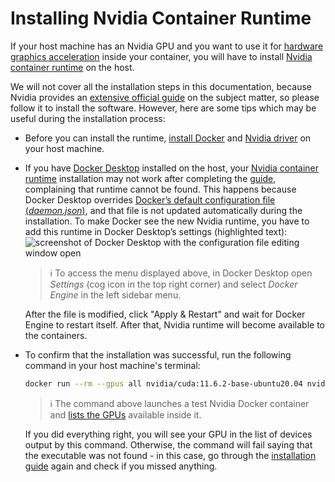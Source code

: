 # Installing Nvidia Container Runtime

If your host machine has an Nvidia GPU and you want to use it for [hardware graphics acceleration][docs_advanced_usage] inside your container, you will have to install [Nvidia container runtime][nvidia_container_runtime_github] on the host.

We will not cover all the installation steps in this documentation, because Nvidia provides an [extensive official guide][nvidia_container_runtime_installation] on the subject matter, so please follow it to install the software. However, here are some tips which may be useful during the installation process:

- Before you can install the runtime, [install Docker][docs_installing_docker] and [Nvidia driver][nvidia_driver] on your host machine.


- If you have [Docker Desktop][docker_desktop] installed on the host, your [Nvidia container runtime][nvidia_container_runtime_github] installation may not work after completing the [guide][nvidia_container_runtime_installation], complaining that runtime cannot be found. This happens because Docker Desktop overrides [Docker’s default configuration file (_daemon.json_)][docker_configuration_file], and that file is not updated automatically during the installation. To make Docker see the new Nvidia runtime, you have to add this runtime in Docker Desktop’s settings (highlighted text):
  ![screenshot of Docker Desktop with the configuration file editing window open](https://raw.githubusercontent.com/TalTech-IVAR-Lab/ubuntu-desktop-docker/main/docs/images/docker_desktop_nvidia_runtime.png "Adding Nvidia runtime to the configuration file in Docker Desktop")
  > ℹ️ To access the menu displayed above, in Docker Desktop open _Settings_ (cog icon in the top right corner) and select _Docker Engine_ in the left sidebar menu.
  
  After the file is modified, click "Apply & Restart" and wait for Docker Engine to restart itself. After that, Nvidia runtime will become available to the containers.


- To confirm that the installation was successful, run the following command in your host machine's terminal:
  ```bash
  docker run --rm --gpus all nvidia/cuda:11.6.2-base-ubuntu20.04 nvidia-smi --list-gpus
  ```
  > ℹ️ The command above launches a test Nvidia Docker container and [lists the GPUs][nvidia-smi] available inside it.

  If you did everything right, you will see your GPU in the list of devices output by this command. Otherwise, the command will fail saying that the executable was not found - in this case, go through the [installation guide][nvidia_container_runtime_installation] again and check if you missed anything.
  


[docs_advanced_usage]: ADVANCED_USAGE.md
[docs_installing_docker]: INSTALLING_DOCKER.md
[nvidia_driver]: https://www.nvidia.com/download/index.aspx
[nvidia_container_runtime_github]: https://github.com/NVIDIA/nvidia-docker
[nvidia_container_runtime_installation]: https://docs.nvidia.com/datacenter/cloud-native/container-toolkit/install-guide.html#docker
[nvidia-smi]: https://developer.nvidia.com/nvidia-system-management-interface
[docker_desktop]: https://docs.docker.com/desktop/
[docker_configuration_file]: https://docs.docker.com/config/daemon/#configure-the-docker-daemon
